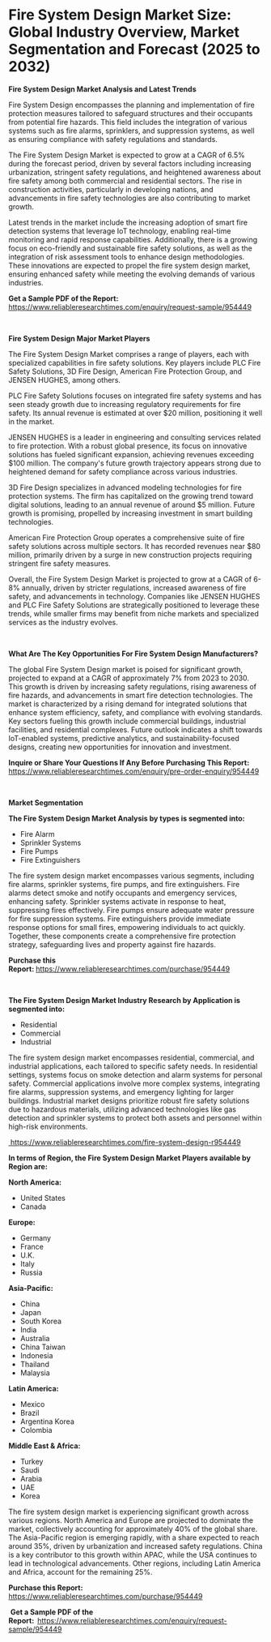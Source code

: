 <p><h1>Fire System Design Market Size: Global Industry Overview, Market Segmentation and Forecast (2025 to 2032)</h1></p><p><strong>Fire System Design Market Analysis and Latest Trends</strong></p>
<p><p>Fire System Design encompasses the planning and implementation of fire protection measures tailored to safeguard structures and their occupants from potential fire hazards. This field includes the integration of various systems such as fire alarms, sprinklers, and suppression systems, as well as ensuring compliance with safety regulations and standards. </p><p>The Fire System Design Market is expected to grow at a CAGR of 6.5% during the forecast period, driven by several factors including increasing urbanization, stringent safety regulations, and heightened awareness about fire safety among both commercial and residential sectors. The rise in construction activities, particularly in developing nations, and advancements in fire safety technologies are also contributing to market growth. </p><p>Latest trends in the market include the increasing adoption of smart fire detection systems that leverage IoT technology, enabling real-time monitoring and rapid response capabilities. Additionally, there is a growing focus on eco-friendly and sustainable fire safety solutions, as well as the integration of risk assessment tools to enhance design methodologies. These innovations are expected to propel the fire system design market, ensuring enhanced safety while meeting the evolving demands of various industries.</p></p>
<p><strong>Get a Sample PDF of the Report:&nbsp;</strong> <a href="https://www.reliableresearchtimes.com/enquiry/request-sample/954449?utm_campaign=3273&utm_medium=2&utm_source=Github&utm_content=ia&utm_term=18042025&utm_id=fire-system-design">https://www.reliableresearchtimes.com/enquiry/request-sample/954449</a></p>
<p>&nbsp;</p>
<p><strong>Fire System Design Major Market Players</strong></p>
<p><p>The Fire System Design Market comprises a range of players, each with specialized capabilities in fire safety solutions. Key players include PLC Fire Safety Solutions, 3D Fire Design, American Fire Protection Group, and JENSEN HUGHES, among others. </p><p>PLC Fire Safety Solutions focuses on integrated fire safety systems and has seen steady growth due to increasing regulatory requirements for fire safety. Its annual revenue is estimated at over $20 million, positioning it well in the market.</p><p>JENSEN HUGHES is a leader in engineering and consulting services related to fire protection. With a robust global presence, its focus on innovative solutions has fueled significant expansion, achieving revenues exceeding $100 million. The company's future growth trajectory appears strong due to heightened demand for safety compliance across various industries.</p><p>3D Fire Design specializes in advanced modeling technologies for fire protection systems. The firm has capitalized on the growing trend toward digital solutions, leading to an annual revenue of around $5 million. Future growth is promising, propelled by increasing investment in smart building technologies.</p><p>American Fire Protection Group operates a comprehensive suite of fire safety solutions across multiple sectors. It has recorded revenues near $80 million, primarily driven by a surge in new construction projects requiring stringent fire safety measures.</p><p>Overall, the Fire System Design Market is projected to grow at a CAGR of 6-8% annually, driven by stricter regulations, increased awareness of fire safety, and advancements in technology. Companies like JENSEN HUGHES and PLC Fire Safety Solutions are strategically positioned to leverage these trends, while smaller firms may benefit from niche markets and specialized services as the industry evolves.</p></p>
<p>&nbsp;</p>
<p><strong>What Are The Key Opportunities For Fire System Design Manufacturers?</strong></p>
<p><p>The global Fire System Design market is poised for significant growth, projected to expand at a CAGR of approximately 7% from 2023 to 2030. This growth is driven by increasing safety regulations, rising awareness of fire hazards, and advancements in smart fire detection technologies. The market is characterized by a rising demand for integrated solutions that enhance system efficiency, safety, and compliance with evolving standards. Key sectors fueling this growth include commercial buildings, industrial facilities, and residential complexes. Future outlook indicates a shift towards IoT-enabled systems, predictive analytics, and sustainability-focused designs, creating new opportunities for innovation and investment.</p></p>
<p><strong>Inquire or Share Your Questions If Any Before Purchasing This Report:</strong> <a href="https://www.reliableresearchtimes.com/enquiry/pre-order-enquiry/954449?utm_campaign=3273&utm_medium=2&utm_source=Github&utm_content=ia&utm_term=18042025&utm_id=fire-system-design">https://www.reliableresearchtimes.com/enquiry/pre-order-enquiry/954449</a></p>
<p>&nbsp;</p>
<p><strong>Market Segmentation</strong></p>
<p><strong>The Fire System Design Market Analysis by types is segmented into:</strong></p>
<p><ul><li>Fire Alarm</li><li>Sprinkler Systems</li><li>Fire Pumps</li><li>Fire Extinguishers</li></ul></p>
<p><p>The fire system design market encompasses various segments, including fire alarms, sprinkler systems, fire pumps, and fire extinguishers. Fire alarms detect smoke and notify occupants and emergency services, enhancing safety. Sprinkler systems activate in response to heat, suppressing fires effectively. Fire pumps ensure adequate water pressure for fire suppression systems. Fire extinguishers provide immediate response options for small fires, empowering individuals to act quickly. Together, these components create a comprehensive fire protection strategy, safeguarding lives and property against fire hazards.</p></p>
<p><strong>Purchase this Report:&nbsp;</strong><a href="https://www.reliableresearchtimes.com/purchase/954449?utm_campaign=3273&utm_medium=2&utm_source=Github&utm_content=ia&utm_term=18042025&utm_id=fire-system-design">https://www.reliableresearchtimes.com/purchase/954449</a></p>
<p>&nbsp;</p>
<p><strong>The Fire System Design Market Industry Research by Application is segmented into:</strong></p>
<p><ul><li>Residential</li><li>Commercial</li><li>Industrial</li></ul></p>
<p><p>The fire system design market encompasses residential, commercial, and industrial applications, each tailored to specific safety needs. In residential settings, systems focus on smoke detection and alarm systems for personal safety. Commercial applications involve more complex systems, integrating fire alarms, suppression systems, and emergency lighting for larger buildings. Industrial market designs prioritize robust fire safety solutions due to hazardous materials, utilizing advanced technologies like gas detection and sprinkler systems to protect both assets and personnel within high-risk environments.</p></p>
<p><a href="https://www.reliableresearchtimes.com/fire-system-design-r954449?utm_campaign=3273&utm_medium=2&utm_source=Github&utm_content=ia&utm_term=18042025&utm_id=fire-system-design">&nbsp;https://www.reliableresearchtimes.com/fire-system-design-r954449</a></p>
<p><strong>In terms of Region, the Fire System Design Market Players available by Region are:</strong></p>
<p>
    <p> <strong> North America: </strong>
        <ul>
            <li>United States</li>
            <li>Canada</li>
        </ul>
        </p> 
    <p> <strong> Europe: </strong>
        <ul>
            <li>Germany</li>
            <li>France</li>
            <li>U.K.</li>
            <li>Italy</li>
            <li>Russia</li>
        </ul>
        </p> 
    <p> <strong> Asia-Pacific: </strong>
        <ul>
            <li>China</li>
            <li>Japan</li>
            <li>South Korea</li>
            <li>India</li>
            <li>Australia</li>
            <li>China Taiwan</li>
            <li>Indonesia</li>
            <li>Thailand</li>
            <li>Malaysia</li>
        </ul>
        </p> 
    <p> <strong> Latin America: </strong>
        <ul>
            <li>Mexico</li>
            <li>Brazil</li>
            <li>Argentina Korea</li>
            <li>Colombia</li>
        </ul>
        </p> 
    <p> <strong> Middle East & Africa: </strong>
        <ul>
            <li>Turkey</li>
            <li>Saudi</li>
            <li>Arabia</li>
            <li>UAE</li>
            <li>Korea</li>
        </ul>
    </p>
    </p>
<p><p>The fire system design market is experiencing significant growth across various regions. North America and Europe are projected to dominate the market, collectively accounting for approximately 40% of the global share. The Asia-Pacific region is emerging rapidly, with a share expected to reach around 35%, driven by urbanization and increased safety regulations. China is a key contributor to this growth within APAC, while the USA continues to lead in technological advancements. Other regions, including Latin America and Africa, account for the remaining 25%.</p></p>
<p><strong>Purchase this Report: </strong><a href="https://www.reliableresearchtimes.com/purchase/954449?utm_campaign=3273&utm_medium=2&utm_source=Github&utm_content=ia&utm_term=18042025&utm_id=fire-system-design">https://www.reliableresearchtimes.com/purchase/954449</a></p>
<p>&nbsp;<strong>Get a Sample PDF of the Report:&nbsp;&nbsp;</strong><a href="https://www.reliableresearchtimes.com/enquiry/request-sample/954449?utm_campaign=3273&utm_medium=2&utm_source=Github&utm_content=ia&utm_term=18042025&utm_id=fire-system-design">https://www.reliableresearchtimes.com/enquiry/request-sample/954449</a></p>
<p><strong></strong></p>
<p><p></p><p></p><p></p></p>